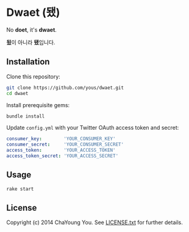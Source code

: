 # Dwaet (됐)

No **doet**, it's **dwaet**.

**됬**이 아니라 **됐**입니다.

## Installation

Clone this repository:

``` sh
git clone https://github.com/yous/dwaet.git
cd dwaet
```

Install prerequisite gems:

``` sh
bundle install
```

Update `config.yml` with your Twitter OAuth access token and secret:

``` yaml
consumer_key:        'YOUR_CONSUMER_KEY'
consumer_secret:     'YOUR_CONSUMER_SECRET'
access_token:        'YOUR_ACCESS_TOKEN'
access_token_secret: 'YOUR_ACCESS_SECRET'
```

## Usage

``` sh
rake start
```

## License

Copyright (c) 2014 ChaYoung You. See [LICENSE.txt](LICENSE.txt) for further details.
